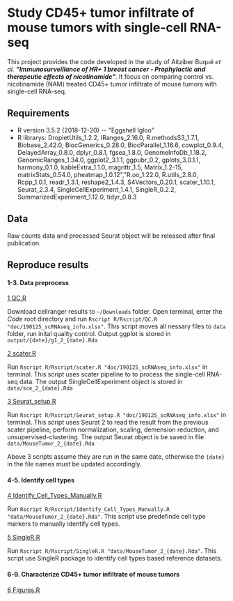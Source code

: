 # **Study CD45+ tumor infiltrate of mouse tumors with single-cell RNA-seq**

This project provides the code developed in the study of Aitziber Buqué _et al._ **_"Immunosurveillance of HR+ 1 breast cancer - Prophylactic and therapeutic effects of nicotinamide"_**. It focus on comparing control vs. nicotinamide (NAM) treated CD45+ tumor infiltrate of mouse tumors with single-cell RNA-seq.

## **Requirements**

* R version 3.5.2 (2018-12-20) -- "Eggshell Igloo"
* R librarys: DropletUtils_1.2.2, IRanges_2.16.0, R.methodsS3_1.7.1, Biobase_2.42.0, BiocGenerics_0.28.0, BiocParallel_1.16.6, cowplot_0.9.4, DelayedArray_0.8.0, dplyr_0.8.1, fgsea_1.8.0, GenomeInfoDb_1.18.2, GenomicRanges_1.34.0, ggplot2_3.1.1, ggpubr_0.2, gplots_3.0.1.1, harmony_0.1.0, kableExtra_1.1.0, magrittr_1.5, Matrix_1.2-15, matrixStats_0.54.0, pheatmap_1.0.12","R.oo_1.22.0, R.utils_2.8.0, Rcpp_1.0.1, readr_1.3.1, reshape2_1.4.3, S4Vectors_0.20.1, scater_1.10.1, Seurat_2.3.4, SingleCellExperiment_1.4.1, SingleR_0.2.2, SummarizedExperiment_1.12.0, tidyr_0.8.3

## **Data**

Raw counts data and processed Seurat object will be released after final publication.

## **Reproduce results**

#### **1-3. Data preprocess**

[1 QC.R](https://github.com/nyuhuyang/scRNAseq-Immunosurveillance/blob/master/R/Rscript/QC.R)

Download cellranger results to `~/Downloads` folder. Open terminal, enter the _Code_ root directory and run `Rscript R/Rscript/QC.R "doc/190125_scRNAseq_info.xlsx"`. This script moves all nessary files to `data` folder, run inital quality control. Output ggplot is stored in `output/{date}/g1_2_{date}.Rda`

[2 scater.R](https://github.com/nyuhuyang/scRNAseq-Immunosurveillance/blob/master/R/Rscript/scater.R)

Run `Rscript R/Rscript/scater.R "doc/190125_scRNAseq_info.xlsx"` in terminal. This script uses scater pipeline to to process the single-cell RNA-seq data. The output SingleCellExperiment object is stored in `data/sce_2_{date}.Rda`

[3 Seurat_setup.R](https://github.com/nyuhuyang/scRNAseq-Immunosurveillance/blob/master/R/Rscript/Seurat_setup.R)

Run `Rscript R/Rscript/Seurat_setup.R "doc/190125_scRNAseq_info.xlsx"` in terminal. This script uses Seurat 2 to read the result from the previous scater pipeline, perform normalization, scaling, demension reduction, and unsupervised-clustering. The output Seurat object is be saved in file `data/MouseTumor_2_{date}.Rda`

Above 3 scripts assume they are run in the same date, otherwise the `{date}` in the file names must be updated accordingly.


#### **4-5. Identify cell types**

[4 Identify_Cell_Types_Manually.R](https://github.com/nyuhuyang/scRNAseq-Immunosurveillance/blob/master/R/Rscript/Identify_Cell_Types_Manually.R)

Run `Rscript R/Rscript/Identify_Cell_Types_Manually.R "data/MouseTumor_2_{date}.Rda"`. This script use predefinde cell type markers to manually identify cell types.

[5 SingleR.R](https://github.com/nyuhuyang/scRNAseq-Immunosurveillance/blob/master/R/Rscript/SingleR.R)

Run `Rscript R/Rscript/SingleR.R "data/MouseTumor_2_{date}.Rda"`. This script use SingleR package to identify cell types based reference datasets.

#### **6-9. Characterize CD45+ tumor infiltrate of mouse tumors**

[6 Figures.R](https://github.com/nyuhuyang/scRNAseq-Immunosurveillance/blob/master/R/Figures.R)

